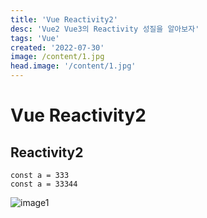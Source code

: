 ```yaml
---
title: 'Vue Reactivity2'
desc: 'Vue2 Vue3의 Reactivity 성질을 알아보자'
tags: 'Vue'
created: '2022-07-30'
image: /content/1.jpg
head.image: '/content/1.jpg'
---
```


# Vue Reactivity2
## Reactivity2

```
const a = 333
const a = 33344
```

![image1](/content/1.jpg)